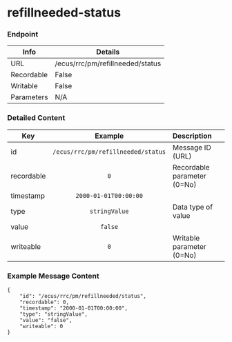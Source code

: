 # refillneeded-status



### Endpoint

| Info  | Details |
| ------------- | ------------- |
| URL   | /ecus/rrc/pm/refillneeded/status   |
| Recordable   | False   |
| Writable   | False   |
| Parameters  | N/A |

### Detailed Content

|  Key  | Example | Description |
| ------------- | :------: | :------------------------------ |
|  id | `/ecus/rrc/pm/refillneeded/status` | Message ID (URL) |
|  recordable | `0` | Recordable parameter (0=No) |
|  timestamp | `2000-01-01T00:00:00` |  |
|  type | `stringValue` | Data type of value |
|  value | `false` |  |
|  writeable | `0` | Writable parameter (0=No) |



### Example Message Content
```
{
    "id": "/ecus/rrc/pm/refillneeded/status",
    "recordable": 0,
    "timestamp": "2000-01-01T00:00:00",
    "type": "stringValue",
    "value": "false",
    "writeable": 0
}
```
